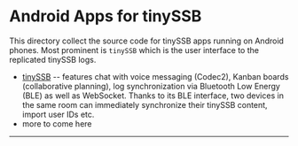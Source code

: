 # Android Apps for tinySSB

This directory collect the source code for tinySSB apps running on
Android phones. Most prominent is ```tinySSB``` which is the user
interface to the replicated tinySSB logs.

- [tinySSB](tinySSB) -- features chat with voice messaging (Codec2), Kanban boards (collaborative planning), log synchronization via Bluetooth Low Energy (BLE) as well as WebSocket. Thanks to its BLE interface, two devices in the same room can immediately synchronize their tinySSB content, import user IDs etc.
- more to come here

---
